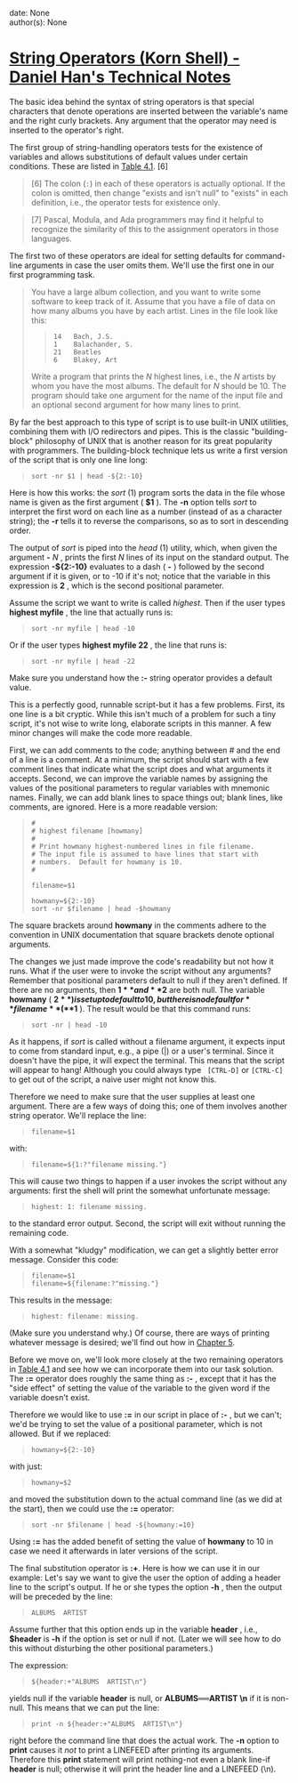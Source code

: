 
date: None  
author(s): None  

# [String Operators (Korn Shell) - Daniel Han's Technical Notes](https://sites.google.com/site/xiangyangsite/home/technical-tips/linux-unix/shell-programming/korn-shell/string-operators-korn-shell)

The basic idea behind the syntax of string operators is that special characters that denote operations are inserted between the variable's name and the right curly brackets. Any argument that the operator may need is inserted to the operator's right.

The first group of string-handling operators tests for the existence of variables and allows substitutions of default values under certain conditions. These are listed in [Table 4.1](http://docstore.mik.ua/orelly/unix2.1/ksh/ch04_03.htm#KSH-CH-4-TAB-0). [6]

> [6] The colon (`:`) in each of these operators is actually optional. If the colon is omitted, then change "exists and isn't null" to "exists" in each definition, i.e., the operator tests for existence only. 

> [7] Pascal, Modula, and Ada programmers may find it helpful to recognize the similarity of this to the assignment operators in those languages.

The first two of these operators are ideal for setting defaults for command-line arguments in case the user omits them. We'll use the first one in our first programming task.

> You have a large album collection, and you want to write some software to keep track of it. Assume that you have a file of data on how many albums you have by each artist. Lines in the file look like this:
>
>> 
>>     14	Bach, J.S.
>>     1	Balachander, S.
>>     21	Beatles
>>     6	Blakey, Art
> 
> Write a program that prints the _N_ highest lines, i.e., the _N_ artists by whom you have the most albums. The default for _N_ should be 10. The program should take one argument for the name of the input file and an optional second argument for how many lines to print.

By far the best approach to this type of script is to use built-in UNIX utilities, combining them with I/O redirectors and pipes. This is the classic "building-block" philosophy of UNIX that is another reason for its great popularity with programmers. The building-block technique lets us write a first version of the script that is only one line long:

> 
>     sort -nr $1 | head -${2:-10}

Here is how this works: the _sort_ (1) program sorts the data in the file whose name is given as the first argument ( **$1** ). The **-n** option tells _sort_ to interpret the first word on each line as a number (instead of as a character string); the **-r** tells it to reverse the comparisons, so as to sort in descending order.

The output of _sort_ is piped into the _head_ (1) utility, which, when given the argument **-** _N_ , prints the first _N_ lines of its input on the standard output. The expression **-${2:-10}** evaluates to a dash ( **-** ) followed by the second argument if it is given, or to -10 if it's not; notice that the variable in this expression is **2** , which is the second positional parameter.

Assume the script we want to write is called _highest_. Then if the user types **highest myfile** , the line that actually runs is:

> 
>     sort -nr myfile | head -10

Or if the user types **highest myfile 22** , the line that runs is:

> 
>     sort -nr myfile | head -22

Make sure you understand how the **:-** string operator provides a default value.

This is a perfectly good, runnable script-but it has a few problems. First, its one line is a bit cryptic. While this isn't much of a problem for such a tiny script, it's not wise to write long, elaborate scripts in this manner. A few minor changes will make the code more readable. 

First, we can add comments to the code; anything between # and the end of a line is a comment. At a minimum, the script should start with a few comment lines that indicate what the script does and what arguments it accepts. Second, we can improve the variable names by assigning the values of the positional parameters to regular variables with mnemonic names. Finally, we can add blank lines to space things out; blank lines, like comments, are ignored. Here is a more readable version:

> 
>     #
>     #	highest filename [howmany]
>     #
>     #	Print howmany highest-numbered lines in file filename.
>     #	The input file is assumed to have lines that start with
>     #	numbers.  Default for howmany is 10.
>     #
>     
>     filename=$1
>     
>     howmany=${2:-10}
>     sort -nr $filename | head -$howmany

The square brackets around **howmany** in the comments adhere to the convention in UNIX documentation that square brackets denote optional arguments.

The changes we just made improve the code's readability but not how it runs. What if the user were to invoke the script without any arguments? Remember that positional parameters default to null if they aren't defined. If there are no arguments, then **$1** and **$2** are both null. The variable **howmany** ( **$2** ) is set up to default to 10, but there is no default for **filename** ( **$1** ). The result would be that this command runs:

> 
>     sort -nr | head -10

As it happens, if _sort_ is called without a filename argument, it expects input to come from standard input, e.g., a pipe (|) or a user's terminal. Since it doesn't have the pipe, it will expect the terminal. This means that the script will appear to hang! Although you could always type ` [CTRL-D]` or `[CTRL-C]` to get out of the script, a naive user might not know this.

Therefore we need to make sure that the user supplies at least one argument. There are a few ways of doing this; one of them involves another string operator. We'll replace the line:

> 
>     filename=$1

with:

> 
>     filename=${1:?"filename missing."}

This will cause two things to happen if a user invokes the script without any arguments: first the shell will print the somewhat unfortunate message:

> 
>     highest: 1: filename missing.

to the standard error output. Second, the script will exit without running the remaining code.

With a somewhat "kludgy" modification, we can get a slightly better error message. Consider this code:

> 
>     filename=$1
>     filename=${filename:?"missing."}

This results in the message:

> 
>     highest: filename: missing.

(Make sure you understand why.) Of course, there are ways of printing whatever message is desired; we'll find out how in [Chapter 5](http://docstore.mik.ua/orelly/unix2.1/ksh/ch05_01.htm).

Before we move on, we'll look more closely at the two remaining operators in [Table 4.1](http://docstore.mik.ua/orelly/unix2.1/ksh/ch04_03.htm#KSH-CH-4-TAB-0) and see how we can incorporate them into our task solution. The **:=** operator does roughly the same thing as **:-** , except that it has the "side effect" of setting the value of the variable to the given word if the variable doesn't exist.

Therefore we would like to use **:=** in our script in place of **:-** , but we can't; we'd be trying to set the value of a positional parameter, which is not allowed. But if we replaced:

> 
>     howmany=${2:-10}

with just:

> 
>     howmany=$2

and moved the substitution down to the actual command line (as we did at the start), then we could use the **:=** operator:

> 
>     sort -nr $filename | head -${howmany:=10}

Using **:=** has the added benefit of setting the value of **howmany** to 10 in case we need it afterwards in later versions of the script.

The final substitution operator is **:+**. Here is how we can use it in our example: Let's say we want to give the user the option of adding a header line to the script's output. If he or she types the option **-h** , then the output will be preceded by the line:

> 
>     ALBUMS  ARTIST

Assume further that this option ends up in the variable **header** , i.e., **$header** is **-h** if the option is set or null if not. (Later we will see how to do this without disturbing the other positional parameters.)

The expression: 

> 
>     ${header:+"ALBUMS  ARTIST\n"}

yields null if the variable **header** is null, or **ALBUMS══ARTIST \n** if it is non-null. This means that we can put the line:

> 
>     print -n ${header:+"ALBUMS  ARTIST\n"}

right before the command line that does the actual work. The **-n** option to **print** causes it _not_ to print a LINEFEED after printing its arguments. Therefore this **print** statement will print nothing-not even a blank line-if **header** is null; otherwise it will print the header line and a LINEFEED (\n).


